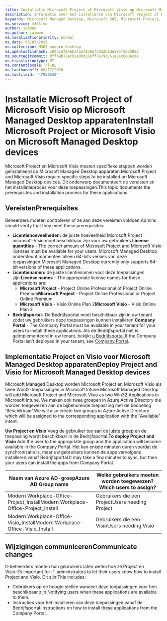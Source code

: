 ```yaml
---
title: Installatie Microsoft Project of Microsoft Visio op Microsoft Managed Desktop apparaten
description: Informatie over het installeren van Microsoft Project of Microsoft Visio op Microsoft Managed Desktop apparaten
keywords: Microsoft Managed Desktop, Microsoft 365, Microsoft Project, Microsoft Visio
ms.service: m365-md
author: jaimeo
ms.author: jaimeo
ms.localizationpriority: normal
ms.date: 03/07/2019
ms.collection: M365-modern-desktop
ms.openlocfilehash: c04bcdf846bafaa7838ef5932c8de595f5035992
ms.sourcegitcommit: dffb9b72acd2e0bd286ff7e79c251e7ec6e8ecae
ms.translationtype: MT
ms.contentlocale: nl-NL
ms.lasthandoff: 09/17/2020
ms.locfileid: "47950530"
---
```

# <a name="install-microsoft-project-or-microsoft-visio-on-microsoft-managed-desktop-devices"></a><span data-ttu-id="ccea4-104">Installatie Microsoft Project of Microsoft Visio op Microsoft Managed Desktop apparaten</span><span class="sxs-lookup"><span data-stu-id="ccea4-104">Install Microsoft Project or Microsoft Visio on Microsoft Managed Desktop devices</span></span>

<span data-ttu-id="ccea4-105">Microsoft Project en Microsoft Visio moeten specifieke stappen worden geïnstalleerd op Microsoft Managed Desktop apparaten.</span><span class="sxs-lookup"><span data-stu-id="ccea4-105">Microsoft Project and Microsoft Visio require specific steps to be installed on Microsoft Managed Desktop devices.</span></span> <span data-ttu-id="ccea4-106">Dit onderwerp documenteert de vereisten en het installatieproces voor deze toepassingen.</span><span class="sxs-lookup"><span data-stu-id="ccea4-106">This topic documents the prerequisites and installation process for these applications.</span></span>

## <a name="prerequisites"></a><span data-ttu-id="ccea4-107">Vereisten</span><span class="sxs-lookup"><span data-stu-id="ccea4-107">Prerequisites</span></span>

<span data-ttu-id="ccea4-108">Beheerders moeten controleren of ze aan deze vereisten voldoen:</span><span class="sxs-lookup"><span data-stu-id="ccea4-108">Admins should verify that they meet these prerequisites:</span></span>
- <span data-ttu-id="ccea4-109">**Licentiehoeveelheden:** de juiste hoeveelheid Microsoft Project microsoft-Visio moet beschikbaar zijn voor uw gebruikers.</span><span class="sxs-lookup"><span data-stu-id="ccea4-109">**License quantities** - The correct amount of Microsoft Project and Microsoft Visio licenses must be available for your users.</span></span> <span data-ttu-id="ccea4-110">Microsoft Managed Desktop ondersteunt momenteel alleen 64-bits versies van deze toepassingen.</span><span class="sxs-lookup"><span data-stu-id="ccea4-110">Microsoft Managed Desktop currently only supports 64-bit versions of these applications.</span></span> 
- <span data-ttu-id="ccea4-111">**Licentienamen:** de juiste licentienamen voor deze toepassingen zijn:</span><span class="sxs-lookup"><span data-stu-id="ccea4-111">**License names** - The appropriate license names for these applications are:</span></span>
    - <span data-ttu-id="ccea4-112">**Microsoft Project** - Project Online Professional of Project Online Premium</span><span class="sxs-lookup"><span data-stu-id="ccea4-112">**Microsoft Project** - Project Online Professional or Project Online Premium</span></span>
    - <span data-ttu-id="ccea4-113">**Microsoft Visio** - Visio Online Plan 2</span><span class="sxs-lookup"><span data-stu-id="ccea4-113">**Microsoft Visio** - Visio Online Plan 2</span></span>
- <span data-ttu-id="ccea4-114">**Bedrijfsportal-** De Bedrijfsportal moet beschikbaar zijn in uw tenant zodat uw gebruikers deze toepassingen kunnen installeren.</span><span class="sxs-lookup"><span data-stu-id="ccea4-114">**Company Portal** -  The Company Portal must be available in your tenant for your users to install these applications.</span></span> <span data-ttu-id="ccea4-115">Als de Bedrijfsportal niet is geïmplementeerd in uw tenant, bekijkt [u Bedrijfsportal.](company-portal.md)</span><span class="sxs-lookup"><span data-stu-id="ccea4-115">If the Company Portal isn’t deployed in your tenant, see [Company Portal](company-portal.md).</span></span>

## <a name="deploy-project-and-visio-for-microsoft-managed-desktop-devices"></a><span data-ttu-id="ccea4-116">Implementatie Project en Visio voor Microsoft Managed Desktop apparaten</span><span class="sxs-lookup"><span data-stu-id="ccea4-116">Deploy Project and Visio for Microsoft Managed Desktop devices</span></span>
<span data-ttu-id="ccea4-117">Microsoft Managed Desktop worden Microsoft Project en Microsoft Visio als twee Win32-toepassingen in Microsoft Intune.</span><span class="sxs-lookup"><span data-stu-id="ccea4-117">Microsoft Managed Desktop will add Microsoft Project and Microsoft Visio as two Win32 Applications in Microsoft Intune.</span></span> <span data-ttu-id="ccea4-118">We maken ook twee groepen in Azure Active Directory die worden toegewezen aan de bijbehorende toepassing met de bedoeling 'Beschikbaar'.</span><span class="sxs-lookup"><span data-stu-id="ccea4-118">We will also create two groups in Azure Active Directory which will be assigned to the corresponding application with the "Available" intent.</span></span> 

<span data-ttu-id="ccea4-119">**Uw Project en Visio** Voeg de gebruiker toe aan de juiste groep en de toepassing wordt beschikbaar in de Bedrijfsportal.</span><span class="sxs-lookup"><span data-stu-id="ccea4-119">**To deploy Project and Visio** Add the user to the appropriate group and the application will become available in the Company Portal.</span></span> <span data-ttu-id="ccea4-120">Het kan enkele minuten duren voordat de synchronisatie is, maar uw gebruikers kunnen de apps vervolgens installeren vanaf Bedrijfsportal.</span><span class="sxs-lookup"><span data-stu-id="ccea4-120">It may take a few minutes to sync, but then your users can install the apps from Company Portal.</span></span> 

<span data-ttu-id="ccea4-121">Naam van Azure AD-groep</span><span class="sxs-lookup"><span data-stu-id="ccea4-121">Azure AD Group name</span></span> | <span data-ttu-id="ccea4-122">Welke gebruikers moeten worden toegewezen?</span><span class="sxs-lookup"><span data-stu-id="ccea4-122">Which users to assign?</span></span>   
 --- | ---
<span data-ttu-id="ccea4-123">Modern Workplace-Office-Project_Install</span><span class="sxs-lookup"><span data-stu-id="ccea4-123">Modern Workplace-Office-Project_Install</span></span> | <span data-ttu-id="ccea4-124">Gebruikers die een Project</span><span class="sxs-lookup"><span data-stu-id="ccea4-124">Users needing Project</span></span>
<span data-ttu-id="ccea4-125">Modern Workplace-Office-Visio_Install</span><span class="sxs-lookup"><span data-stu-id="ccea4-125">Modern Workplace-Office-Visio_Install</span></span> | <span data-ttu-id="ccea4-126">Gebruikers die een Visio</span><span class="sxs-lookup"><span data-stu-id="ccea4-126">Users needing Visio</span></span>

## <a name="communicate-changes"></a><span data-ttu-id="ccea4-127">Wijzigingen communiceren</span><span class="sxs-lookup"><span data-stu-id="ccea4-127">Communicate changes</span></span>
<span data-ttu-id="ccea4-128">It-beheerders moeten hun gebruikers laten weten hoe ze Project en Visio.</span><span class="sxs-lookup"><span data-stu-id="ccea4-128">It’s important for IT administrators to let their users know how to install Project and Visio.</span></span> <span data-ttu-id="ccea4-129">Dit zijn:</span><span class="sxs-lookup"><span data-stu-id="ccea4-129">This includes:</span></span> 
- <span data-ttu-id="ccea4-130">Gebruikers op de hoogte stellen wanneer deze toepassingen voor hen beschikbaar zijn.</span><span class="sxs-lookup"><span data-stu-id="ccea4-130">Notifying users when these applications are available to them.</span></span> 
- <span data-ttu-id="ccea4-131">Instructies voor het installeren van deze toepassingen vanaf de Bedrijfsportal.</span><span class="sxs-lookup"><span data-stu-id="ccea4-131">Instructions on how to install these applications from the Company Portal.</span></span>
